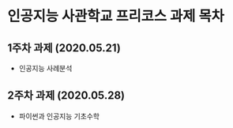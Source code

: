 # 인공지능 사관학교 프리코스 과제 목차

## 1주차 과제 (2020.05.21)
 + 인공지능 사례분석
## 2주차 과제 (2020.05.28)
 + 파이썬과 인공지능 기초수학
